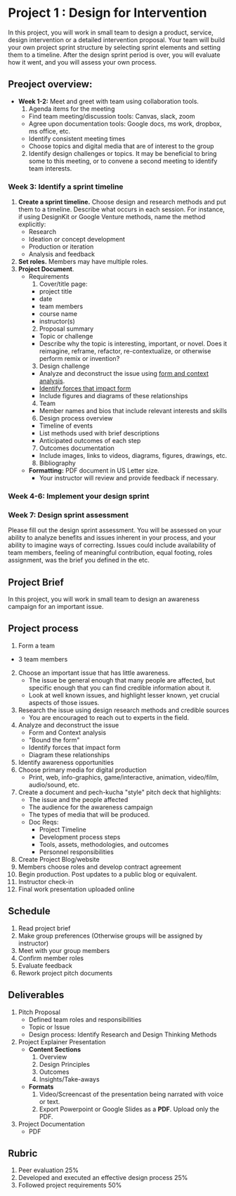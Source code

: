 # Project 1 : Design for Intervention


In this project, you will work in small team to design a product, service, design intervention or a detailed intervention proposal. Your team will build your own project sprint structure by selecting sprint elements and setting them to a timeline. After the design sprint period is over, you will evaluate how it went, and you will assess your own process.

## Preoject overview:

- **Week 1-2:** Meet and greet with team using collaboration tools.
  1. Agenda items for the meeting
    - Find team meeting/discussion tools: Canvas, slack, zoom
    - Agree upon documentation tools: Google docs, ms work, dropbox, ms office, etc.
    - Identify consistent meeting times
    - Choose topics and digital media that are of interest to the group
  2. Identify design challenges or topics. It may be beneficial to bring some to this meeting, or to convene a second meeting to identify team interests.

### Week 3: Identify a sprint timeline

1. **Create a sprint timeline.** Choose design and research methods and put them to a timeline. Describe what occurs in each session. For instance, if using DesignKit or Google Venture methods, name the method explicitly:
   - Research
   - Ideation or concept development
   - Production or iteration
   - Analysis and feedback
2. **Set roles.** Members may have multiple roles.
3. **Project Document**.  
   - Requirements
     1. Cover/title page: 
       - project title
       - date
       - team members
       - course name 
       - instructor(s)
     2. Proposal summary
       - Topic or challenge
       - Describe why the topic is interesting, important, or novel. Does it reimagine, reframe, refactor, re-contextualize, or otherwise perform remix or invention?
     3. Design challenge
       - Analyze and deconstruct the issue using [form and context analysis](https://www.core77.com/posts/69273/Book-Review-Notes-on-the-Synthesis-of-Form).
       - [Identify forces that impact form](https://vimeo.com/10875362)
       - Include figures and diagrams of these relationships
     4. Team
       - Member names and bios that include relevant interests and skills
     6. Design process overview
       - Timeline of events
       - List methods used with brief descriptions
       - Anticipated outcomes of each step
     7. Outcomes documentation
       - Include images, links to videos, diagrams, figures, drawings, etc.
     8. Bibliography
   - **Formatting:** PDF document in US Letter size.
     - Your instructor will review and provide feedback if necessary.

### Week 4-6: Implement your design sprint

### Week 7: Design sprint assessment

Please fill out the design sprint assessment. You will be assessed on your ability to analyze benefits and issues inherent in your process, and your ability to imagine ways of correcting.
Issues could include availability of team members, feeling of meaningful contribution, equal footing, roles assignment, was the brief you defined in the etc. 










## Project Brief

In this project, you will work in small team to design an awareness campaign for an important issue. 

## Project process

1. Form a team
  - 3 team members
2. Choose an important issue that has little awareness.
   - The issue be general enough that many people are affected, but specific enough that you can find credible information about it. 
   - Look at well known issues, and highlight lesser known, yet crucial aspects of those issues.
3. Research the issue using design research methods and credible sources
   - You are encouraged to reach out to experts in the field.
4. Analyze and deconstruct the issue
   - Form and Context analysis
   - "Bound the form"
   - Identify forces that impact form
   - Diagram these relationships
5. Identify awareness opportunities
6. Choose primary media for digital production
   - Print, web, info-graphics, game/interactive, animation, video/film, audio/sound, etc.
7. Create a document and pech-kucha "style" pitch deck that highlights:
   - The issue and the people affected
   - The audience for the awareness campaign
   - The types of media that will be produced. 
   - Doc Reqs:
      - Project Timeline
      - Development process steps
      - Tools, assets, methodologies, and outcomes 
      - Personnel responsibilities
8. Create Project Blog/website
9. Members choose roles and develop contract agreement
10. Begin production. Post updates to a public blog or equivalent.
11. Instructor check-in
12. Final work presentation uploaded online


## Schedule

1. Read project brief
2. Make group preferences \(Otherwise groups will be assigned by instructor\)
3. Meet with your group members
4. Confirm member roles
5. Evaluate feedback
6. Rework project pitch documents 

## Deliverables

1. Pitch Proposal
   - Defined team roles and responsibilities
   - Topic or Issue
   - Design process: Identify Research and Design Thinking Methods 
2. Project Explainer Presentation 
   - **Content Sections**
     1. Overview
     2. Design Principles
     3. Outcomes
     4. Insights/Take-aways
   - **Formats**
     1. Video/Screencast of the presentation being narrated with voice or text.
     2. Export Powerpoint or Google Slides as a **PDF**. Upload only the PDF.
3. Project Documentation
   - PDF

## Rubric

1. Peer evaluation 25%
2. Developed and executed an effective design process 25%
3. Followed project requirements 50%